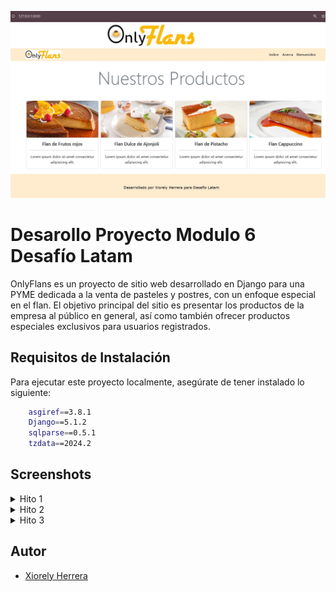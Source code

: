 ![App Screenshot](Hito3/inicio_con_filtros.jpg)


# Desarollo Proyecto Modulo 6 Desafío Latam

OnlyFlans es un proyecto de sitio web desarrollado en Django para una PYME dedicada a la venta de pasteles y postres, con un enfoque especial en el flan. El objetivo principal del sitio es presentar los productos de la empresa al público en general, así como también ofrecer productos especiales exclusivos para usuarios registrados.

## Requisitos de Instalación

Para ejecutar este proyecto localmente, asegúrate de tener instalado lo siguiente:

```bash
    asgiref==3.8.1
    Django==5.1.2
    sqlparse==0.5.1
    tzdata==2024.2
```


## Screenshots
<details>

<summary>Hito 1</summary>

![App Screenshot](Hito1/requerimiento1.jpg)
![App Screenshot](Hito1/requerimiento2.jpg)
![App Screenshot](Hito1/requerimiento3.jpg)
![App Screenshot](Hito1/requerimiento4.jpg)

</details>

<details>
<summary>Hito 2</summary>
    
![App Screenshot](Hito2/Indice.jpg)
![App Screenshot](Hito2/Acerca.jpg)
![App Screenshot](Hito2/Bienvenido.jpg)
![App Screenshot](Hito2/Indice2.jpg)
![App Screenshot](Hito2/Acerca2.jpg)
![App Screenshot](Hito2/Bienvenido2.jpg)
![App Screenshot](Hito2/colapse.jpg)
    
</details>

<details>
<summary>Hito 3</summary>
    
![App Screenshot](Hito3/Requerimiento1.jpg)
![App Screenshot](Hito3/Requerimiento2.jpg)
![App Screenshot](Hito3/inicio_con_filtros.jpg)
![App Screenshot](Hito3/bienvenido_sin_filtros.jpg)
![App Screenshot](Hito3/Formulario_Contacto.jpg)
![App Screenshot](Hito3/Contact_forms_admin.jpg)
![App Screenshot](Hito3/Error_por_email_invalido.jpg)
![App Screenshot](Hito3/Mensaje_enviado_con_exito.jpg)
    
</details>

## Autor

- [Xiorely Herrera](https://github.com/Xiorelyh)


